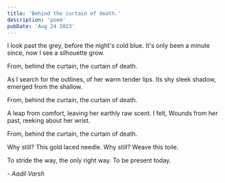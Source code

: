 ```yaml
---
title: 'Behind the curtain of death.'
description: 'poem'
pubDate: 'Aug 24 2023'
---
```

I look past the grey,
before the night's cold blue.
It's only been a minute since,
now I see a silhouette grow. 

From, 
behind the curtain,
the curtain of death.

As I search for the outlines, 
of her warm tender lips. 
Its shy sleek shadow, 
emerged from the shallow. 

From, 
behind the curtain,
the curtain of death. 

A leap from comfort, 
leaving her earthly raw scent.
I felt, Wounds from her past, 
reeking about her wrist. 

From, 
behind the curtain, 
the curtain of death. 

Why still?
This gold laced needle. 
Why still? 
Weave this toile. 

To stride the way, 
the only right way. 
To be present today. 

*- Aadil Varsh*
